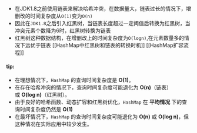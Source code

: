 * 在JDK1.8之前使用链表来解决哈希冲突，在数据量大，链表过长的情况下，增删改的时间复杂度从`O(1)`变为`O(n)`
* 因此在`JDK1.8`之后引入红黑树，当链表长度超过一定阈值后转换为红黑树，当冲突元素个数降为6时，红黑树转换为链表
* 红黑树这种数据结构，在增删改上的时间复杂度为`O(logn)`,在元素数量多的情况下远优于链表
[[HashMap中红黑树和链表的转换时机]]
[[HashMap扩容流程]]
#### tip:
- 在理想情况下，`HashMap` 的查询时间复杂度是 **O(1)**。
- 在存在哈希冲突的情况下，查询时间复杂度可能退化为 **O(n)**（链表）或 **O(log n)**（红黑树）。
- 由于良好的哈希函数、动态扩容和红黑树优化，`HashMap` 在 **平均情况** 下的查询时间复杂度仍然是 **O(1)**
- 在最坏情况下，`HashMap` 的查询时间复杂度可能退化为 **O(n)** 或 **O(log n)**，但这种情况在实际应用中较少发生。